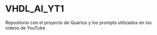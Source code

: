 # VHDL_AI_YT1
Repositorio con el proyecto de Quartus y los prompts utilizados en los videos de YouTube
